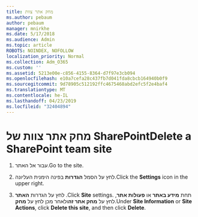 ```yaml
---
title: מחק אתר צוות
ms.author: pebaum
author: pebaum
manager: mnirkhe
ms.date: 5/17/2018
ms.audience: Admin
ms.topic: article
ROBOTS: NOINDEX, NOFOLLOW
localization_priority: Normal
ms.collection: Adm_O365
ms.custom: ''
ms.assetid: 5213e00e-c856-4155-8364-d7f97e3cb094
ms.openlocfilehash: e10a7cefa28c437fb7d041fda8cbcb164940b0f9
ms.sourcegitcommit: 9d78905c512192ffc4675468abd2efc5f2e4baf4
ms.translationtype: MT
ms.contentlocale: he-IL
ms.lasthandoff: 04/23/2019
ms.locfileid: "32404894"
---
```

# <a name="delete-a-sharepoint-team-site"></a><span data-ttu-id="4b9a6-102">מחק אתר צוות של SharePoint</span><span class="sxs-lookup"><span data-stu-id="4b9a6-102">Delete a SharePoint team site</span></span>

1. <span data-ttu-id="4b9a6-103">עבור אל האתר.</span><span class="sxs-lookup"><span data-stu-id="4b9a6-103">Go to the site.</span></span>
    
2. <span data-ttu-id="4b9a6-104">לחץ על הסמל **הגדרות** בפינה הימנית העליונה.</span><span class="sxs-lookup"><span data-stu-id="4b9a6-104">Click the **Settings** icon in the upper right.</span></span> 
    
3. <span data-ttu-id="4b9a6-105">לחץ על הגדרות **האתר** .</span><span class="sxs-lookup"><span data-stu-id="4b9a6-105">Click **Site** settings.</span></span> <span data-ttu-id="4b9a6-106">תחת **מידע באתר** או **פעולות אתר**, לחץ על **מחק אתר זה**ולאחר מכן לחץ על **מחק**.</span><span class="sxs-lookup"><span data-stu-id="4b9a6-106">Under **Site Information** or **Site Actions**, click **Delete this site**, and then click **Delete**.</span></span>
    

